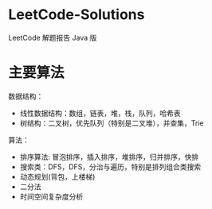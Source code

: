 # LeetCode-Solutions
LeetCode 解题报告 Java 版

# 主要算法
数据结构：
* 线性数据结构：数组，链表，堆，栈，队列，哈希表
* 树结构：二叉树，优先队列（特别是二叉堆），并查集，Trie

算法：
* 排序算法: 冒泡排序，插入排序，堆排序，归并排序，快排
* 搜索类：DFS，DFS，分治与遍历，特别是排列组合类搜索
* 动态规划(背包，上楼梯)
* 二分法
* 时间空间复杂度分析